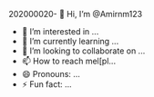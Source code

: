 202000020- 👋 Hi, I’m @Amirnm123
- 👀 I’m interested in ...
- 🌱 I’m currently learning ...
- 💞️ I’m looking to collaborate on ...
- 📫 How to reach mel[pl...
- 😄 Pronouns: ...
- ⚡ Fun fact: ...

<!---
Amirnm123/Amirnm123 is a ✨ special ✨ repository because its `README.md` (this file) appears on your GitHub profile.
You can click the Preview link to take a look at your changes.
--->
















































































































































